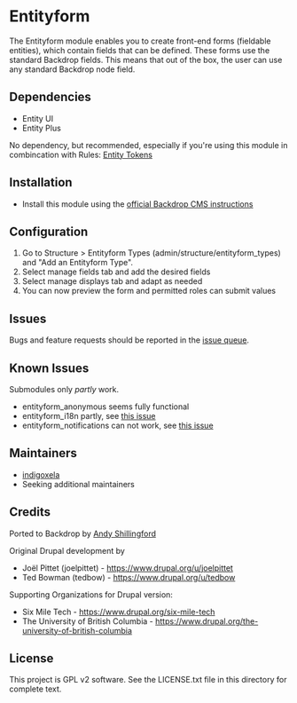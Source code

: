 # Entityform

The Entityform module enables you to create front-end forms (fieldable
entities), which contain fields that can be defined. These forms use the
standard Backdrop fields. This means that out of the box, the user can use any
standard Backdrop node field.

## Dependencies

- Entity UI
- Entity Plus

No dependency, but recommended, especially if you're using this module in
combincation with Rules: [Entity Tokens](https://backdropcms.org/project/entity_token)

## Installation

- Install this module using the
  [official Backdrop CMS instructions](https://docs.backdropcms.org/documentation/extend-with-modules)

## Configuration

1. Go to Structure > Entityform Types (admin/structure/entityform_types) and "Add an Entityform Type".
2. Select manage fields tab and add the desired fields
3. Select manage displays tab and adapt as needed
4. You can now preview the form and permitted roles can submit values

## Issues

Bugs and feature requests should be reported in the
[issue queue](https://github.com/backdrop-contrib/entityform/issues).

## Known Issues

Submodules only *partly* work.

- entityform_anonymous seems fully functional
- entityform_i18n partly, see [this issue](https://github.com/backdrop-contrib/entityform/issues/21)
- entityform_notifications can not work, see [this issue](https://github.com/backdrop-contrib/entityform/issues/23)

## Maintainers

- [indigoxela](https://github.com/indigoxela)
- Seeking additional maintainers

## Credits

Ported to Backdrop by [Andy Shillingford](https://github.com/docwilmot/)

Original Drupal development by

* Joël Pittet (joelpittet) - https://www.drupal.org/u/joelpittet
* Ted Bowman (tedbow) - https://www.drupal.org/u/tedbow

Supporting Organizations for Drupal version:

* Six Mile Tech - https://www.drupal.org/six-mile-tech
* The University of British Columbia -
  https://www.drupal.org/the-university-of-british-columbia

## License

This project is GPL v2 software.
See the LICENSE.txt file in this directory for complete text.
